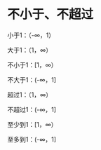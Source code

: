 # 不小于、不超过

小于1：（-∞，1）

大于1：（1，∞）

不小于1：\[1，∞）

不大于1：(-∞，1]

超过1：（1，∞）

不超过1：(-∞，1]

至少到1：\[1，∞）

至多到1：(-∞，1]
